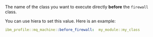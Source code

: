 The name of the class you want to execute directly **before** the `firewall` class.

You can use hiera to set this value. Here is an example:

```yaml
ibm_profile::mq_machine::before_firewall:  my_module::my_class
```
